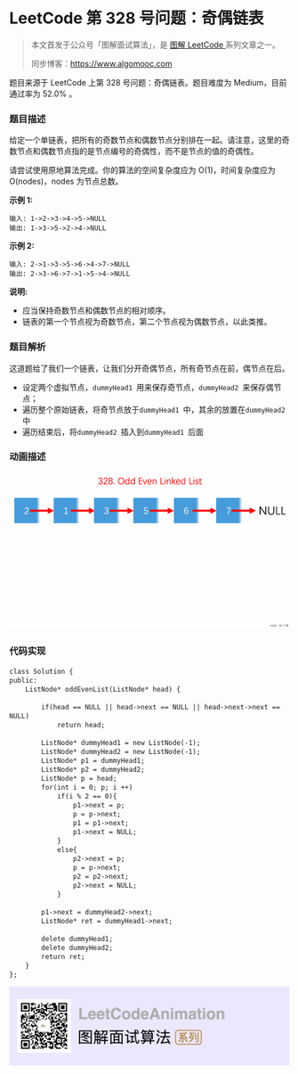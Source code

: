 # LeetCode 第 328 号问题：奇偶链表

> 本文首发于公众号「图解面试算法」，是 [图解 LeetCode ](<https://github.com/MisterBooo/LeetCodeAnimation>) 系列文章之一。
>
> 同步博客：https://www.algomooc.com

题目来源于 LeetCode 上第 328 号问题：奇偶链表。题目难度为 Medium，目前通过率为 52.0% 。

### 题目描述

给定一个单链表，把所有的奇数节点和偶数节点分别排在一起。请注意，这里的奇数节点和偶数节点指的是节点编号的奇偶性，而不是节点的值的奇偶性。

请尝试使用原地算法完成。你的算法的空间复杂度应为 O(1)，时间复杂度应为 O(nodes)，nodes 为节点总数。

**示例 1:**

```
输入: 1->2->3->4->5->NULL
输出: 1->3->5->2->4->NULL
```

**示例 2:**

```
输入: 2->1->3->5->6->4->7->NULL 
输出: 2->3->6->7->1->5->4->NULL
```

**说明:**

- 应当保持奇数节点和偶数节点的相对顺序。
- 链表的第一个节点视为奇数节点，第二个节点视为偶数节点，以此类推。

### 题目解析

这道题给了我们一个链表，让我们分开奇偶节点，所有奇节点在前，偶节点在后。

* 设定两个虚拟节点，`dummyHead1 `用来保存奇节点，`dummyHead2 `来保存偶节点；
* 遍历整个原始链表，将奇节点放于`dummyHead1 `中，其余的放置在`dummyHead2 `中
* 遍历结束后，将`dummyHead2 `插入到`dummyHead1 `后面

### 动画描述

![](../Animation/Animation.gif)

### 代码实现

```
class Solution {
public:
    ListNode* oddEvenList(ListNode* head) {

        if(head == NULL || head->next == NULL || head->next->next == NULL)
            return head;

        ListNode* dummyHead1 = new ListNode(-1);
        ListNode* dummyHead2 = new ListNode(-1);
        ListNode* p1 = dummyHead1;
        ListNode* p2 = dummyHead2;
        ListNode* p = head;
        for(int i = 0; p; i ++)
            if(i % 2 == 0){
                p1->next = p;
                p = p->next;
                p1 = p1->next;
                p1->next = NULL;
            }
            else{
                p2->next = p;
                p = p->next;
                p2 = p2->next;
                p2->next = NULL;
            }

        p1->next = dummyHead2->next;
        ListNode* ret = dummyHead1->next;

        delete dummyHead1;
        delete dummyHead2;
        return ret;
    }
};
```

![](../../Pictures/qrcode.jpg)
